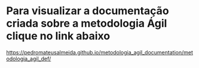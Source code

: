 # Para visualizar a documentação criada sobre a metodologia Ágil clique no link abaixo
https://pedromateusalmeida.github.io/metodologia_agil_documentation/metodologia_agil_def/
